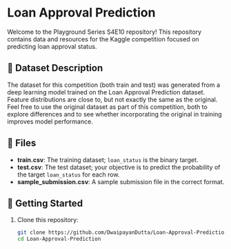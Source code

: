 # Loan Approval Prediction

Welcome to the Playground Series S4E10 repository! This repository contains data and resources for the Kaggle competition focused on predicting loan approval status.

## 📁 Dataset Description

The dataset for this competition (both train and test) was generated from a deep learning model trained on the Loan Approval Prediction dataset. Feature distributions are close to, but not exactly the same as the original. Feel free to use the original dataset as part of this competition, both to explore differences and to see whether incorporating the original in training improves model performance.

## 📂 Files

- **train.csv**: The training dataset; `loan_status` is the binary target.
- **test.csv**: The test dataset; your objective is to predict the probability of the target `loan_status` for each row.
- **sample_submission.csv**: A sample submission file in the correct format.

## 🚀 Getting Started

1. Clone this repository:
   ```bash
   git clone https://github.com/DwaipayanDutta/Loan-Approval-Prediction.git  
   cd Loan-Approval-Prediction
